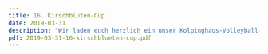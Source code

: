 ```yaml
---
title: 16. Kirschblüten-Cup
date: 2019-03-31
description: "Wir laden euch herzlich ein unser Kolpinghaus-Volleyball-Team am 31.März 2019 beim 16. Kirschblüten-Cup zu unterstützen."
pdf: 2019-03-31-16-kirschblueten-cup.pdf
---
```

